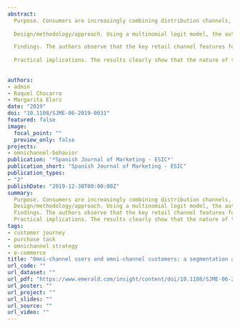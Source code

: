 ```yaml
---
abstract: 
  Purpose. Consumers are increasingly combining distribution channels, thus displaying so-called omni-channel behavior, both to complete a given purchase and between purchases. The authors make a distinction between omni-channel customers, who make use of distribution services in both channels and omni-channel users, who make partial use of the distribution services of one channel to support purchases in another. This paper aims to identify the omni-channel behavior among the customers of a global fast fashion retailer dealing in a wide range of apparel and clothing accessories.
  
  Design/methodology/approach. Using a multinomial logit model, the authors perform a customer segmentation based on observed omni-channel behavior, considering the explanatory roles of demographics, distribution service features and customer service policies across the different retail channels.

  Findings. The authors observe that the key retail channel features for explaining omni-channel customer behavior are product accessibility, both in store and online; the assurance that goods purchased online will satisfy the customer’s needs and expectations; and the option to return goods found unsatisfactory.
  
  Practical implications. The results clearly show that the nature of the visits and purchases made by customers is determined by various components of the companýs customer service policy, which can, therefore, be used to guide the retailer’s segmentation strategy.
  
  
authors:
- admin
- Raquel Chocarro
- Margarita Elorz
date: "2019"
doi: "10.1108/SJME-06-2019-0031"
featured: false
image:
  focal_point: ""
  preview_only: false
projects:
- omnichannel-behavior
publication: '*Spanish Journal of Marketing - ESIC*'
publication_short: "Spanish Journal of Marketing - ESIC"
publication_types:
- "2"
publishDate: "2019-12-30T00:00:00Z"
summary: 
  Purpose. Consumers are increasingly combining distribution channels, thus displaying so-called omni-channel behavior, both to complete a given purchase and between purchases. The authors make a distinction between omni-channel customers, who make use of distribution services in both channels and omni-channel users, who make partial use of the distribution services of one channel to support purchases in another. This paper aims to identify the omni-channel behavior among the customers of a global fast fashion retailer dealing in a wide range of apparel and clothing accessories.
  Design/methodology/approach. Using a multinomial logit model, the authors perform a customer segmentation based on observed omni-channel behavior, considering the explanatory roles of demographics, distribution service features and customer service policies across the different retail channels.
  Findings. The authors observe that the key retail channel features for explaining omni-channel customer behavior are product accessibility, both in store and online; the assurance that goods purchased online will satisfy the customer’s needs and expectations; and the option to return goods found unsatisfactory.
  Practical implications. The results clearly show that the nature of the visits and purchases made by customers is determined by various components of the companýs customer service policy, which can, therefore, be used to guide the retailer’s segmentation strategy.
tags:
- customer journey
- purchase task
- omnichannel strategy
- e-commerce
title: "Omni-channel users and omni-channel customers: a segmentation analysis using distribution services"
url_code: ""
url_dataset: ""
url_pdf: "https://www.emerald.com/insight/content/doi/10.1108/SJME-06-2019-0031/full/pdf?title=omni-channel-users-and-omni-channel-customers-a-segmentation-analysis-using-distribution-service"
url_poster: ""
url_project: ""
url_slides: ""
url_source: ""
url_video: ""
---
```



